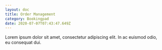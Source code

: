 ```yaml
---
layout: doc
title: Order Management
category: Bookingpad
date: 2020-07-07T07:43:47.649Z
---
```

Lorem ipsum dolor sit amet, consectetur adipiscing elit. In ac euismod odio, eu consequat dui.